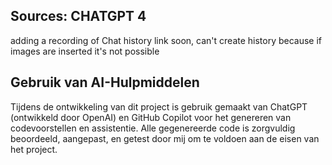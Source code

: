 ## Sources: CHATGPT 4

adding a recording of Chat history link soon, can't create history because if images are inserted it's not possible

## Gebruik van AI-Hulpmiddelen
Tijdens de ontwikkeling van dit project is gebruik gemaakt van ChatGPT (ontwikkeld door OpenAI) en GitHub Copilot voor het genereren van codevoorstellen en assistentie. Alle gegenereerde code is zorgvuldig beoordeeld, aangepast, en getest door mij om te voldoen aan de eisen van het project.
